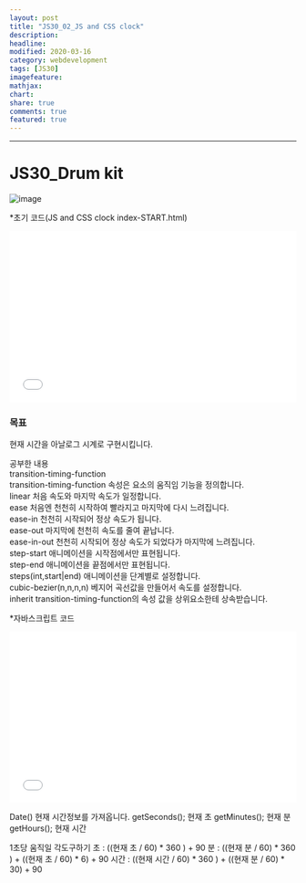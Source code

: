 ```yaml
---
layout: post
title: "JS30_02_JS and CSS clock"
description:
headline:
modified: 2020-03-16
category: webdevelopment
tags: [JS30]
imagefeature:
mathjax:
chart:
share: true
comments: true
featured: true
---
```


---

# JS30_Drum kit

![image](https://github.com/lsh58/lsh58.github.io/blob/master/images/post/js30/js30-02_01.png?raw=true)

*초기 코드(JS and CSS clock index-START.html)
<div class="code">
<iframe width="100%" height="300" src="//jsfiddle.net/lsh58/o01zvauy/embedded/html,result/dark/" allowfullscreen="allowfullscreen" allowpaymentrequest frameborder="0"></iframe>
</div>

### 목표
현재 시간을 아날로그 시계로 구현시킵니다.

공부한 내용  
<span class="orange">transition-timing-function</span>  
transition-timing-function 속성은 요소의 움직임 기능을 정의합니다.  
<span class="gray">linear</span>	처음 속도와 마지막 속도가 일정합니다.  
<span class="gray">ease</span>	처음엔 천천히 시작하여 빨라지고 마지막에 다시 느려집니다.  
<span class="gray">ease-in</span>	천천히 시작되어 정상 속도가 됩니다.  
<span class="gray">ease-out</span>	마지막에 천천히 속도를 줄여 끝납니다.  
<span class="gray">ease-in-out</span>	천천히 시작되어 정상 속도가 되었다가 마지막에 느려집니다.  
<span class="gray">step-start</span>	애니메이션을 시작점에서만 표현됩니다.  
<span class="gray">step-end</span>	애니메이션을 끝점에서만 표현됩니다.  
<span class="gray">steps(int,start|end)</span>	애니메이션을 단계별로 설정합니다.  
<span class="gray">cubic-bezier(n,n,n,n)</span>	베지어 곡선값을 만들어서 속도를 설정합니다.  
<span class="gray">inherit</span>	transition-timing-function의 속성 값을 상위요소한테 상속받습니다.  


*자바스크립트 코드
<div class="code">
<iframe width="100%" height="300" src="//jsfiddle.net/lsh58/o01zvauy/3/embedded/js/dark/" allowfullscreen="allowfullscreen" allowpaymentrequest frameborder="0"></iframe>
</div>

<span class="orange">Date()</span>
현재 시간정보를 가져옵니다.
getSeconds();  현재 초
getMinutes();  현재 분
getHours();    현재 시간

<span class="orange">1초당 움직일 각도구하기</span>
초 : ((현재 초 / 60) * 360 )   + 90
분 : ((현재 분 / 60) * 360 )  +  ((현재 초 / 60) * 6)   + 90
시간 : ((현재 시간 / 60) * 360 ) + ((현재 분 / 60) * 30) + 90

